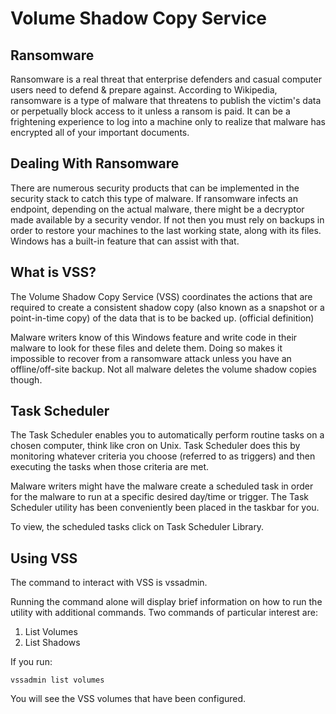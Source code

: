 # Volume Shadow Copy Service 

## Ransomware
Ransomware is a real threat that enterprise defenders and casual computer users need to defend & prepare against. According to Wikipedia, ransomware is a type of malware that threatens to publish the victim's data or perpetually block access to it unless a ransom is paid. It can be a frightening experience to log into a machine only to realize that malware has encrypted all of your important documents.

## Dealing With Ransomware
There are numerous security products that can be implemented in the security stack to catch this type of malware. If ransomware infects an endpoint, depending on the actual malware, there might be a decryptor made available by a security vendor. If not then you must rely on backups in order to restore your machines to the last working state, along with its files. Windows has a built-in feature that can assist with that.

## What is VSS?
The Volume Shadow Copy Service (VSS) coordinates the actions that are required to create a consistent shadow copy (also known as a snapshot or a point-in-time copy) of the data that is to be backed up.  (official definition)

Malware writers know of this Windows feature and write code in their malware to look for these files and delete them. Doing so makes it impossible to recover from a ransomware attack unless you have an offline/off-site backup. Not all malware deletes the volume shadow copies though.

## Task Scheduler
The Task Scheduler enables you to automatically perform routine tasks on a chosen computer, think like cron on Unix. Task Scheduler does this by monitoring whatever criteria you choose (referred to as triggers) and then executing the tasks when those criteria are met.

Malware writers might have the malware create a scheduled task in order for the malware to run at a specific desired day/time or trigger. The Task Scheduler utility has been conveniently been placed in the taskbar for you. 

To view, the scheduled tasks click on Task Scheduler Library.  

## Using VSS
The command to interact with VSS is vssadmin. 

Running the command alone will display brief information on how to run the utility with additional commands. Two commands of particular interest are:

1. List Volumes 
2. List Shadows

If you run:

	vssadmin list volumes

You will see the VSS volumes that have been configured. 
